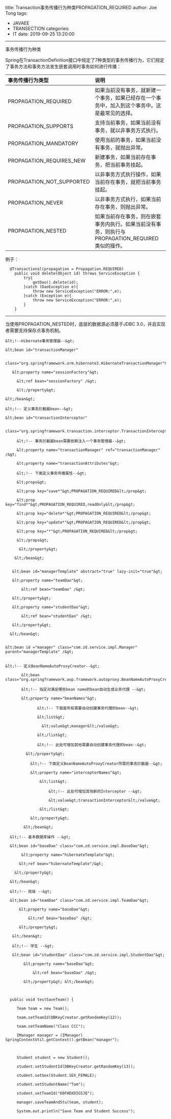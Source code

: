 title: Transaction事务传播行为种类PROPAGATION_REQUIRED
author: Joe Tong
tags:
  - JAVAEE
  - TRANSECTION
categories:
  - IT
date: 2019-09-25 13:20:00
---
事务传播行为种类

Spring在TransactionDefinition接口中规定了7种类型的事务传播行为，它们规定了事务方法和事务方法发生嵌套调用时事务如何进行传播：


|事务传播行为类型|说明|  
|:--|:--|
|PROPAGATION_REQUIRED|如果当前没有事务，就新建一个事务，如果已经存在一个事务中，加入到这个事务中。这是最常见的选择。|
|PROPAGATION_SUPPORTS|支持当前事务，如果当前没有事务，就以非事务方式执行。|
|PROPAGATION_MANDATORY|使用当前的事务，如果当前没有事务，就抛出异常。|
|PROPAGATION_REQUIRES_NEW|新建事务，如果当前存在事务，把当前事务挂起。|
|PROPAGATION_NOT_SUPPORTED|以非事务方式执行操作，如果当前存在事务，就把当前事务挂起。|
|PROPAGATION_NEVER|以非事务方式执行，如果当前存在事务，则抛出异常。|
|PROPAGATION_NESTED|如果当前存在事务，则在嵌套事务内执行。如果当前没有事务，则执行与PROPAGATION_REQUIRED类似的操作。|

例子：

```
  @Transactional(propagation = Propagation.REQUIRED)
    public void delete(Object id) throws ServiceException {
        try{
            getDao().delete(id);
        }catch (DaoException e){
            throw new ServiceException("ERROR:",e);
        }catch (Exception e){
            throw new ServiceException("ERROR:",e);
        }
    }
```

___

当使用PROPAGATION_NESTED时，底层的数据源必须基于JDBC 3.0，并且实现者需要支持保存点事务机制。



```
&lt;!--Hibernate事务管理器--&gt;

&lt;bean id="transactionManager"    

   class="org.springframework.orm.hibernate3.HibernateTransactionManager"&gt;    

   &lt;property name="sessionFactory"&gt;     

     &lt;ref bean="sessionFactory" /&gt;    

     &lt;/property&gt;

&lt;/bean&gt;

&lt;!-- 定义事务拦截器bean--&gt;

&lt;bean id="transactionInterceptor"    

     class="org.springframework.transaction.interceptor.TransactionInterceptor"&gt;    

     &lt;!-- 事务拦截器bean需要依赖注入一个事务管理器--&gt;    

     &lt;property name="transactionManager" ref="transactionManager" /&gt;    

     &lt;property name="transactionAttributes"&gt;     

     &lt;!-- 下面定义事务传播属性--&gt;     

     &lt;props&gt;      

     &lt;prop key="save*"&gt;PROPAGATION_REQUIRED&lt;/prop&gt;      

     &lt;prop key="find*"&gt;PROPAGATION_REQUIRED,readOnly&lt;/prop&gt;      

     &lt;prop key="delete*"&gt;PROPAGATION_REQUIRED&lt;/prop&gt;      

     &lt;prop key="update*"&gt;PROPAGATION_REQUIRED&lt;/prop&gt;      

     &lt;prop key="*"&gt;PROPAGATION_REQUIRED&lt;/prop&gt;     

     &lt;/props&gt;    

      &lt;/property&gt;

    &lt;/bean&gt;


   &lt;bean id="managerTemplate" abstract="true" lazy-init="true"&gt;

   &lt;property name="teamDao"&gt;    

       &lt;ref bean="teamDao" /&gt;

   &lt;/property&gt;

   &lt;property name="studentDao"&gt;    

       &lt;ref bean="studentDao" /&gt;

   &lt;/property&gt;    

  &lt;/bean&gt;


&lt;bean id ="manager" class="com.zd.service.impl.Manager" parent="managerTemplate" /&gt;


&lt;!-- 定义BeanNameAutoProxyCreator--&gt;     

       &lt;bean class="org.springframework.aop.framework.autoproxy.BeanNameAutoProxyCreator"&gt;

       &lt;!-- 指定对满足哪些bean name的bean自动生成业务代理 --&gt;

       &lt;property name="beanNames"&gt;            

              &lt;!-- 下面是所有需要自动创建事务代理的bean--&gt;

              &lt;list&gt;

                &lt;value&gt;manager&lt;/value&gt;

              &lt;/list&gt;             

              &lt;!-- 此处可增加其他需要自动创建事务代理的bean--&gt;

         &lt;/property&gt;         

           &lt;!-- 下面定义BeanNameAutoProxyCreator所需的事务拦截器--&gt;

           &lt;property name="interceptorNames"&gt;

               &lt;list&gt;                 

                   &lt;!-- 此处可增加其他新的Interceptor --&gt;

                   &lt;value&gt;transactionInterceptor&lt;/value&gt;

               &lt;/list&gt;

           &lt;/property&gt;

        &lt;/bean&gt;

  &lt;!-- 基本数据库操作 --&gt;

  &lt;bean id="baseDao" class="com.zd.service.impl.BaseDao"&gt;

       &lt;property name="hibernateTemplate"&gt;

      &lt;ref bean="hibernateTemplate"/&gt;

    &lt;/property&gt;

  &lt;/bean&gt;

  &lt;!-- 班级 --&gt;

  &lt;bean id="teamDao" class="com.zd.service.impl.TeamDao"&gt;

      &lt;property name="baseDao"&gt;

          &lt;ref bean="baseDao" /&gt;

      &lt;/property&gt;

   &lt;/bean&gt;

   &lt;!-- 学生 --&gt;

   &lt;bean id="studentDao" class="com.zd.service.impl.StudentDao"&gt;

        &lt;property name="baseDao"&gt;

            &lt;ref bean="baseDao" /&gt;

        &lt;/property&gt; &lt;/bean&gt;

 
```
```
  public void testSaveTeam() {

     Team team = new Team();

     team.setTeamId(DBKeyCreator.getRandomKey(12));

     team.setTeamName("Class CCC");

     IManager manager = (IManager) SpringContextUtil.getContext().getBean("manager");  

 

     Student student = new Student();

     student.setStudentId(DBKeyCreator.getRandomKey(13));

     student.setSex(Student.SEX_FEMALE);

     student.setStudentName("Tom");

     student.setTeamId("60FHDXDIG5JQ");

     manager.saveTeamAndStu(team, student);

     System.out.println("Save Team and Student Success");

 ```
